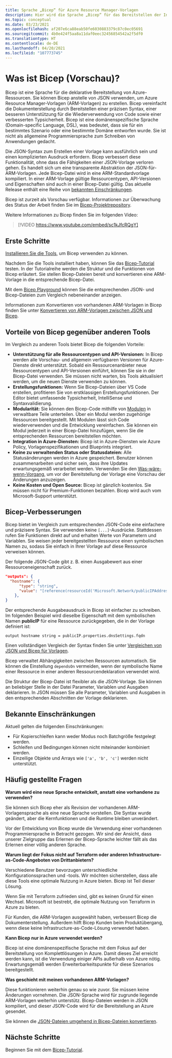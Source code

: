 ```yaml
---
title: Sprache „Bicep“ für Azure Resource Manager-Vorlagen
description: Hier wird die Sprache „Bicep“ für das Bereitstellen der Infrastruktur in Azure über Azure Resource Manager-Vorlagen beschrieben.
ms.topic: conceptual
ms.date: 03/23/2021
ms.openlocfilehash: af207e6ca88eab50fe6030883379c87c0ec05691
ms.sourcegitcommit: 4b0e424f5aa8a11daf0eec32456854542a2f5df0
ms.translationtype: HT
ms.contentlocale: de-DE
ms.lasthandoff: 04/20/2021
ms.locfileid: "107773745"
---
```

# <a name="what-is-bicep-preview"></a>Was ist Bicep (Vorschau)?

Bicep ist eine Sprache für die deklarative Bereitstellung von Azure-Ressourcen. Sie können Bicep anstelle von JSON verwenden, um Azure Resource Manager-Vorlagen (ARM-Vorlagen) zu erstellen. Bicep vereinfacht die Dokumenterstellung durch Bereitstellen einer präzisen Syntax, einer besseren Unterstützung für die Wiederverwendung von Code sowie einer verbesserten Typsicherheit. Bicep ist eine domänenspezifische Sprache (Domain-specific Language, DSL), was bedeutet, dass sie für ein bestimmtes Szenario oder eine bestimmte Domäne entworfen wurde. Sie ist nicht als allgemeine Programmiersprache zum Schreiben von Anwendungen gedacht.

Die JSON-Syntax zum Erstellen einer Vorlage kann ausführlich sein und einen komplizierten Ausdruck erfordern. Bicep verbessert diese Funktionalität, ohne dass die Fähigkeiten einer JSON-Vorlage verloren gehen. Es handelt sich um eine transparente Abstraktion der JSON-für-ARM-Vorlagen. Jede Bicep-Datei wird in eine ARM-Standardvorlage kompiliert. In einer ARM-Vorlage gültige Ressourcentypen, API-Versionen und Eigenschaften sind auch in einer Bicep-Datei gültig. Das aktuelle Release enthält eine Reihe von [bekannten Einschränkungen](#known-limitations).

Bicep ist zurzeit als Vorschau verfügbar. Informationen zur Überwachung des Status der Arbeit finden Sie im [Bicep-Projektrepository](https://github.com/Azure/bicep).

Weitere Informationen zu Bicep finden Sie im folgenden Video:

> [!VIDEO https://www.youtube.com/embed/sc1kJfcRQgY]

## <a name="get-started"></a>Erste Schritte

[Installieren Sie die Tools](bicep-install.md), um Bicep verwenden zu können.

Nachdem Sie die Tools installiert haben, können Sie das [Bicep-Tutorial](./bicep-tutorial-create-first-bicep.md) testen. In der Tutorialreihe werden die Struktur und die Funktionen von Bicep erläutert. Sie stellen Bicep-Dateien bereit und konvertieren eine ARM-Vorlage in die entsprechende Bicep-Datei.

Mit dem [Bicep Playground](https://aka.ms/bicepdemo) können Sie die entsprechenden JSON- und Bicep-Dateien zum Vergleich nebeneinander anzeigen.

Informationen zum Konvertieren von vorhandenen ARM-Vorlagen in Bicep finden Sie unter [Konvertieren von ARM-Vorlagen zwischen JSON und Bicep](bicep-decompile.md).

## <a name="benefits-of-bicep-versus-other-tools"></a>Vorteile von Bicep gegenüber anderen Tools

Im Vergleich zu anderen Tools bietet Bicep die folgenden Vorteile:

* **Unterstützung für alle Ressourcentypen und API-Versionen:** In Bicep werden alle Vorschau- und allgemein verfügbaren Versionen für Azure-Dienste direkt unterstützt. Sobald ein Ressourcenanbieter neue Ressourcentypen und API-Versionen einführt, können Sie sie in der Bicep-Datei verwenden. Sie müssen nicht warten, bis Tools aktualisiert werden, um die neuen Dienste verwenden zu können.
* **Erstellungsfunktionen:** Wenn Sie Bicep-Dateien über VS Code erstellen, profitieren Sie von erstklassigen Erstellungsfunktionen. Der Editor bietet umfassende Typsicherheit, IntelliSense und Syntaxvalidierung.
* **Modularität:** Sie können den Bicep-Code mithilfe von [Modulen](bicep-modules.md) in verwaltbare Teile unterteilen. Über ein Modul werden zugehörige Ressourcen bereitgestellt. Mit Modulen lässt sich Code wiederverwenden und die Entwicklung vereinfachen. Sie können ein Modul jederzeit in einer Bicep-Datei hinzufügen, wenn Sie die entsprechenden Ressourcen bereitstellen möchten.
* **Integration in Azure-Diensten:** Bicep ist in Azure-Diensten wie Azure Policy, Vorlagenspezifikationen und Blueprints integriert.
* **Keine zu verwaltenden Status oder Statusdateien:** Alle Statusänderungen werden in Azure gespeichert. Benutzer können zusammenarbeiten und sicher sein, dass ihre Updates erwartungsgemäß verarbeitet werden. Verwenden Sie den [Was-wäre-wenn-Vorgang](template-deploy-what-if.md), um vor der Bereitstellung der Vorlage eine Vorschau der Änderungen anzuzeigen.
* **Keine Kosten und Open Source:** Bicep ist gänzlich kostenlos. Sie müssen nicht für Premium-Funktionen bezahlen. Bicep wird auch vom Microsoft-Support unterstützt.

## <a name="bicep-improvements"></a>Bicep-Verbesserungen

Bicep bietet im Vergleich zum entsprechenden JSON-Code eine einfachere und präzisere Syntax. Sie verwenden keine `[...]`-Ausdrücke. Stattdessen rufen Sie Funktionen direkt auf und erhalten Werte von Parametern und Variablen. Sie weisen jeder bereitgestellten Ressource einen symbolischen Namen zu, sodass Sie einfach in Ihrer Vorlage auf diese Ressource verweisen können.

Der folgende JSON-Code gibt z. B. einen Ausgabewert aus einer Ressourceneigenschaft zurück.

```json
"outputs": {
  "hostname": {
      "type": "string",
      "value": "[reference(resourceId('Microsoft.Network/publicIPAddresses', variables('publicIPAddressName'))).dnsSettings.fqdn]"
    },
}
```

Der entsprechende Ausgabeausdruck in Bicep ist einfacher zu schreiben. Im folgenden Beispiel wird dieselbe Eigenschaft mit dem symbolischen Namen **publicIP** für eine Ressource zurückgegeben, die in der Vorlage definiert ist:

```bicep
output hostname string = publicIP.properties.dnsSettings.fqdn
```

Einen vollständigen Vergleich der Syntax finden Sie unter [Vergleichen von JSON und Bicep für Vorlagen](compare-template-syntax.md).

Bicep verwaltet Abhängigkeiten zwischen Ressourcen automatisch. Sie können die Einstellung `dependsOn` vermeiden, wenn der symbolische Name einer Ressource in einer anderen Ressourcendeklaration verwendet wird.

Die Struktur der Bicep-Datei ist flexibler als die JSON-Vorlage. Sie können an beliebiger Stelle in der Datei Parameter, Variablen und Ausgaben deklarieren. In JSON müssen Sie alle Parameter, Variablen und Ausgaben in den entsprechenden Abschnitten der Vorlage deklarieren.

## <a name="known-limitations"></a>Bekannte Einschränkungen

Aktuell gelten die folgenden Einschränkungen:

* Für Kopierschleifen kann weder Modus noch Batchgröße festgelegt werden.
* Schleifen und Bedingungen können nicht miteinander kombiniert werden.
* Einzeilige Objekte und Arrays wie `['a', 'b', 'c']` werden nicht unterstützt.

## <a name="faq"></a>Häufig gestellte Fragen

**Warum wird eine neue Sprache entwickelt, anstatt eine vorhandene zu verwenden?**

Sie können sich Bicep eher als Revision der vorhandenen ARM-Vorlagensprache als eine neue Sprache vorstellen. Die Syntax wurde geändert, aber die Kernfunktionen und die Runtime bleiben unverändert.

Vor der Entwicklung von Bicep wurde die Verwendung einer vorhandenen Programmiersprache in Betracht gezogen. Wir sind der Ansicht, dass unserer Zielgruppe das Erlernen der Bicep-Sprache leichter fällt als das Erlernen einer völlig anderen Sprache.

**Warum liegt der Fokus nicht auf Terraform oder anderen Infrastructure-as-Code-Angeboten von Drittanbietern?**

Verschiedene Benutzer bevorzugen unterschiedliche Konfigurationssprachen und -tools. Wir möchten sicherstellen, dass alle diese Tools eine optimale Nutzung in Azure bieten. Bicep ist Teil dieser Lösung.

Wenn Sie mit Terraform zufrieden sind, gibt es keinen Grund für einen Wechsel. Microsoft ist bestrebt, die optimale Nutzung von Terraform in Azure zu bieten.

Für Kunden, die ARM-Vorlagen ausgewählt haben, verbessert Bicep die Dokumenterstellung. Außerdem hilft Bicep Kunden beim Produktübergang, wenn diese keine Infrastructure-as-Code-Lösung verwendet haben.

**Kann Bicep nur in Azure verwendet werden?**

Bicep ist eine domänenspezifische Sprache mit dem Fokus auf der Bereitstellung von Komplettlösungen in Azure. Damit dieses Ziel erreicht werden kann, ist die Verwendung einiger APIs außerhalb von Azure nötig. Erwartungsgemäß werden Erweiterbarkeitspunkte für diese Szenarios bereitgestellt.

**Was geschieht mit meinen vorhandenen ARM-Vorlagen?**

Diese funktionieren weiterhin genau so wie zuvor. Sie müssen keine Änderungen vornehmen. Die JSON-Sprache wird für zugrunde liegende ARM-Vorlagen weiterhin unterstütz. Bicep-Dateien werden in JSON kompiliert, und dieser JSON-Code wird für die Bereitstellung an Azure gesendet.

Sie können die [JSON-Dateien umgehend in Bicep-Dateien konvertieren](bicep-decompile.md).

## <a name="next-steps"></a>Nächste Schritte

Beginnen Sie mit dem [Bicep-Tutorial](./bicep-tutorial-create-first-bicep.md).
